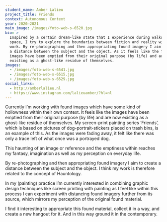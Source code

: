 ```yaml
---
student_name: Amber Lalieu
project_title: Friends
context: Autonomous Context
year: 2020—2021
main_image: /images/foto-web-s-6520.jpg
bio: >
  Inspired by a certain dream-like state that I experience during walks in urban
  space, I try to explore the boundaries between fiction and reality within my
  work. By re-photographing and then appropriating found imagery I aim to create
  a distance between the subject and the object. As it feels like the found
  images have been emptied from their original purpose (by life) and are now
  existing as a ghost-like residue of themselves.
images:
  - /images/foto-web-s-6541.jpg
  - /images/foto-web-s-6515.jpg
  - /images/foto-web-s-6529.jpg
social_links:
  - http://amberlalieu.nl
  - https://www.instagram.com/lalieuamber/?hl=nl
---
```

Currently I’m working with found images which have some kind of hollowness within their own context. It feels like the images have been emptied from their original purpose (by life) and are now existing as a ghost-like residue of themselves. My screen-print painting series ‘Friends’, which is based on pictures of dog-portrait-stickers placed on trash bins, is an example of this. As the images were fading away, it felt like there was only a trace left of what once was a portrayed dog. 

This haunting of an image or reference and the emptiness within reaches my fantasy, imagination as well as my perception on everyday life. 

By re-photographing and then appropriating found imagery I aim to create a distance between the subject and the object. I think my work is therefore related to the concept of Hauntology. 

In my (painting) practice I’m currently interested in combining graphic design techniques like screen printing with painting as I feel like within this process I can experiment with distancing found imagery further from its source, which mirrors my perception of the original found material.

I find it interesting to appropriate this found material, collect it in a way, and create a new hangout for it. And in this way ground it in the contemporary.